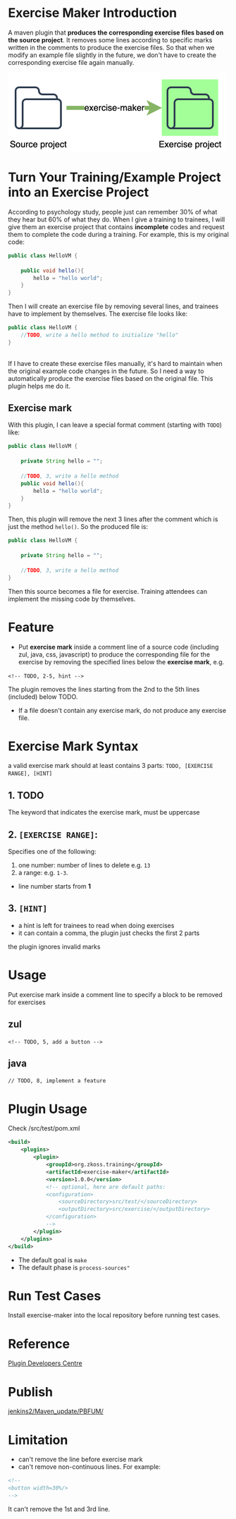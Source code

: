 # Exercise Maker Introduction
A maven plugin that **produces the corresponding exercise files based on the source project**. It removes some lines according to specific marks written in the comments to produce the exercise files. So that when we modify an example file slightly in the future, we don't have to create the corresponding exercise file again manually.

![](images/concept.png)


# Turn Your Training/Example Project into an Exercise Project
According to psychology study, people just can remember 30% of what they hear but 60% of what they do. When I give a training to trainees, I will give them an exercise project that contains **incomplete** codes and request them to complete the code during a training. For example, this is my original code:

```java
public class HelloVM {

    public void hello(){
        hello = "hello world";
    }
}
```

Then I will create an exercise file by removing several lines, and trainees have to implement by themselves. The exercise file looks like:

```java
public class HelloVM {
    //TODO, write a hello method to initialize "hello"
}
	
```

If I have to create these exercise files manually, it's hard to maintain when the original example code changes in the future. So I need a way to automatically produce the exercise files based on the original file. This plugin helps me do it. 

## Exercise mark
With this plugin, I can leave a special format comment (starting with `TODO`) like:

```java
public class HelloVM {

	private String hello = "";

	//TODO, 3, write a hello method
	public void hello(){
		hello = "hello world";
	}
}
```

Then, this plugin will remove the next 3 lines after the comment which is just the method `hello()`. So the produced file is:

```java
public class HelloVM {

	private String hello = "";

	//TODO, 3, write a hello method
}
```

Then this source becomes a file for exercise. Training attendees can implement the missing code by themselves. 

# Feature
* Put **exercise mark** inside a comment line of a source code (including  zul, java, css, javascript) to produce the corresponding file for the exercise by removing the specified lines below the **exercise mark**, e.g.

`<!-- TODO, 2-5, hint -->`

The plugin removes the lines starting from the 2nd to the 5th lines (included) below TODO.
* If a file doesn't contain any exercise mark, do not produce any exercise file.


# Exercise Mark Syntax
a valid exercise mark should at least contains 3 parts:
`TODO, [EXERCISE RANGE], [HINT]`

## 1. TODO
The keyword that indicates the exercise mark, must be uppercase

## 2. `[EXERCISE RANGE]`:
Specifies one of the following:
1. one number: number of lines to delete e.g. `13`
2. a range: e.g. `1-3`.
* line number starts from **1**

## 3. `[HINT]` 
* a hint is left for trainees to read when doing exercises
* it can contain a comma, the plugin just checks the first 2 parts


the plugin ignores invalid marks

# Usage
Put exercise mark inside a comment line to specify a block to be removed for exercises

## zul
`<!-- TODO, 5, add a button -->`

## java
`// TODO, 8, implement a feature`


# Plugin Usage
Check /src/test/pom.xml

```xml
<build>
    <plugins>
        <plugin>
            <groupId>org.zkoss.training</groupId>
            <artifactId>exercise-maker</artifactId>
            <version>1.0.0</version>
            <!-- optional, here are default paths:
            <configuration>
                <sourceDirectory>src/test/</sourceDirectory>
                <outputDirectory>src/exercise/</outputDirectory>
            </configuration>
            -->
        </plugin>
    </plugins>
</build>
```
* The default goal is `make`
* The default phase is `process-sources"` 

# Run Test Cases
Install exercise-maker into the local repository before running test cases.


# Reference
[Plugin Developers Centre](https://maven.apache.org/plugin-developers/index.html) 

# Publish
[jenkins2/Maven_update/PBFUM/](http://jenkins2/view/Maven_update/job/PBFUM/)


# Limitation
* can't remove the line before exercise mark
* can't remove non-continuous lines.
For example:
```xml
<!--
<button width=30%/>
-->
```
It can't remove the 1st and 3rd line.

```